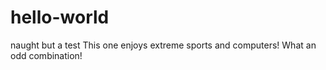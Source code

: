 # hello-world
naught but a test
This one enjoys extreme sports and computers!
What an odd combination!
